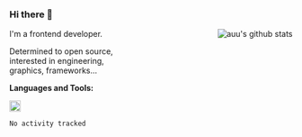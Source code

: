 <!--
**zhaohuanyuu/zhaohuanyuu** is a ✨ _special_ ✨ repository because its `README.md` (this file) appears on your GitHub profile.
-->

### Hi there 👋

<img align="right" src="https://github-readme-stats.vercel.app/api?username=zhaohuanyuu&count_private_true&show_icons=true" alt="auu's github stats" />

<div style="width:45%">
  <p>I'm a frontend developer.</p>
  <p>Determined to open source, interested in engineering, graphics, frameworks...</p>
</div>

**Languages and Tools:**

<p style="width:50%">
  <img height="20" src="https://skillicons.dev/icons?i=js,ts,nodejs,react,vue,gatsby,materialui,graphql,nestjs,electron,flutter" />
</p>

<!--START_SECTION:waka-->

```text
No activity tracked
```

<!--END_SECTION:waka-->
